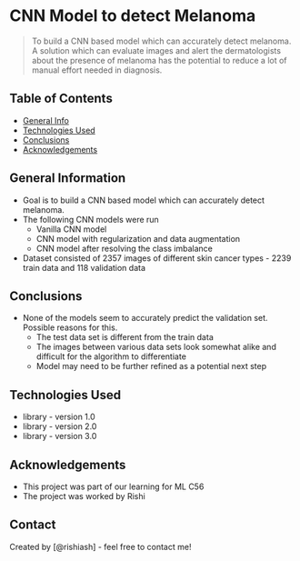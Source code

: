 # CNN Model to detect Melanoma
> To build a CNN based model which can accurately detect melanoma. A solution which can evaluate images and alert the dermatologists about the presence of melanoma has the potential to reduce a lot of manual effort needed in diagnosis.


## Table of Contents
* [General Info](#general-information)
* [Technologies Used](#technologies-used)
* [Conclusions](#conclusions)
* [Acknowledgements](#acknowledgements)

<!-- You can include any other section that is pertinent to your problem -->

## General Information
- Goal is to build a CNN based model which can accurately detect melanoma.
- The following CNN models were run
	- Vanilla CNN model
	- CNN model with regularization and data augmentation
	- CNN model after resolving the class imbalance
- Dataset consisted of 2357 images of different skin cancer types - 2239 train data and 118 validation data

<!-- You don't have to answer all the questions - just the ones relevant to your project. -->

## Conclusions
- None of the models seem to accurately predict the validation set. Possible reasons for this.
	- The test data set is different from the train data
	- The images between various data sets look somewhat alike and difficult for the algorithm to differentiate
	- Model may need to be further refined as a potential next step

<!-- You don't have to answer all the questions - just the ones relevant to your project. -->


## Technologies Used
- library - version 1.0
- library - version 2.0
- library - version 3.0

<!-- As the libraries versions keep on changing, it is recommended to mention the version of library used in this project -->

## Acknowledgements
- This project was part of our learning for ML C56
- The project was worked by Rishi


## Contact
Created by [@rishiash] - feel free to contact me!


<!-- Optional -->
<!-- ## License -->
<!-- This project is open source and available under the [... License](). -->

<!-- You don't have to include all sections - just the one's relevant to your project -->